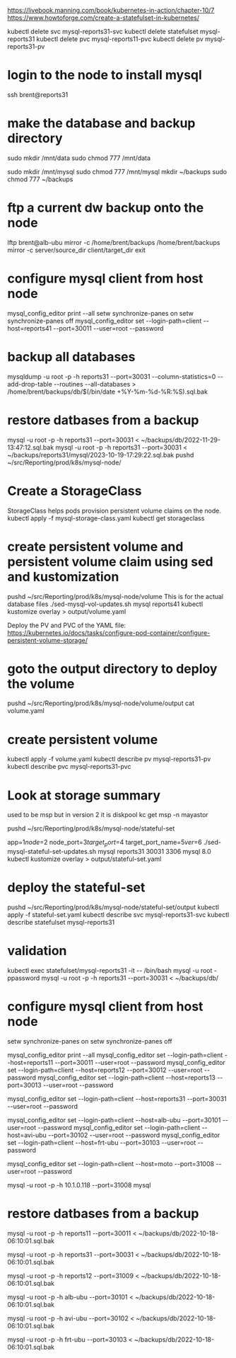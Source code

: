 <https://livebook.manning.com/book/kubernetes-in-action/chapter-10/7>
<https://www.howtoforge.com/create-a-statefulset-in-kubernetes/>

kubectl delete svc mysql-reports31-svc
kubectl delete statefulset mysql-reports31
kubectl delete pvc mysql-reports11-pvc
kubectl delete pv mysql-reports31-pv

# login to the node to install mysql

ssh brent@reports31

# make the database and backup directory

sudo mkdir /mnt/data
sudo chmod 777 /mnt/data

sudo mkdir /mnt/mysql
sudo chmod 777 /mnt/mysql
mkdir ~/backups
sudo chmod 777 ~/backups

# ftp a current dw backup onto the node

lftp brent@alb-ubu
mirror -c /home/brent/backups /home/brent/backups
mirror -c server/source_dir client/target_dir
exit

# configure mysql client from host node

mysql_config_editor print --all
setw synchronize-panes on
setw synchronize-panes off
mysql_config_editor set --login-path=client --host=reports41 --port=30011 --user=root --password

# backup all databases

mysqldump -u root -p -h reports31 --port=30031 --column-statistics=0 --add-drop-table --routines --all-databases > /home/brent/backups/db/$(/bin/date +\%Y-\%m-\%d-\%R:\%S).sql.bak

# restore datbases from a backup

mysql -u root -p -h reports31 --port=30031 < ~/backups/db/2022-11-29-13:47:12.sql.bak
mysql -u root -p -h reports31 --port=30031 < ~/backups/reports31/mysql/2023-10-19-17:29:22.sql.bak
pushd ~/src/Reporting/prod/k8s/mysql-node/

# Create a StorageClass

StorageClass helps pods provision persistent volume claims on the node.
kubectl apply -f mysql-storage-class.yaml
kubectl get storageclass

# create persistent volume and persistent volume claim using sed and kustomization

pushd ~/src/Reporting/prod/k8s/mysql-node/volume
This is for the actual database files
./sed-mysql-vol-updates.sh mysql reports41
kubectl kustomize overlay > output/volume.yaml

Deploy the PV and PVC of the YAML file:
<https://kubernetes.io/docs/tasks/configure-pod-container/configure-persistent-volume-storage/>

# goto the output directory to deploy the volume

pushd ~/src/Reporting/prod/k8s/mysql-node/volume/output
cat volume.yaml

<!-- https://medium.com/@bingorabbit/tmux-propagate-to-all-panes-9d2bfb969f01 -->
# create persistent volume

kubectl apply -f volume.yaml
kubectl describe pv mysql-reports31-pv
kubectl describe pvc mysql-reports31-pvc

# Look at storage summary

used to be msp but in version 2 it is diskpool
kc get msp -n mayastor

pushd ~/src/Reporting/prod/k8s/mysql-node/stateful-set

app=$1
node=$2
node_port=$3
target_port=$4
target_port_name=$5
ver=$6
./sed-mysql-stateful-set-updates.sh mysql reports31 30031 3306 mysql 8.0
kubectl kustomize overlay > output/stateful-set.yaml

# deploy the stateful-set

pushd ~/src/Reporting/prod/k8s/mysql-node/stateful-set/output
kubectl apply -f stateful-set.yaml
kubectl describe svc mysql-reports31-svc
kubectl describe statefulset mysql-reports31

# validation

kubectl exec statefulset/mysql-reports31 -it -- /bin/bash
mysql -u root -ppassword
mysql -u root -p -h reports31 --port=30031 < ~/backups/db/

# configure mysql client from host node

setw synchronize-panes on
setw synchronize-panes off

mysql_config_editor print --all
mysql_config_editor set --login-path=client --host=reports11 --port=30011 --user=root --password
mysql_config_editor set --login-path=client --host=reports12 --port=30012 --user=root --password
mysql_config_editor set --login-path=client --host=reports13 --port=30013 --user=root --password

mysql_config_editor set --login-path=client --host=reports31 --port=30031 --user=root --password

mysql_config_editor set --login-path=client --host=alb-ubu --port=30101 --user=root --password
mysql_config_editor set --login-path=client --host=avi-ubu --port=30102 --user=root --password
mysql_config_editor set --login-path=client --host=frt-ubu --port=30103 --user=root --password

mysql_config_editor set --login-path=client --host=moto --port=31008 --user=root --password

mysql -u root -p -h 10.1.0.118 --port=31008
mysql

# restore datbases from a backup

mysql -u root -p -h reports11 --port=30011 < ~/backups/db/2022-10-18-06:10:01.sql.bak

mysql -u root -p -h reports31 --port=30031 < ~/backups/db/2022-10-18-06:10:01.sql.bak

mysql -u root -p -h reports12 --port=31009 < ~/backups/db/2022-10-18-06:10:01.sql.bak

mysql -u root -p -h alb-ubu --port=30101 < ~/backups/db/2022-10-18-06:10:01.sql.bak

mysql -u root -p -h avi-ubu --port=30102 < ~/backups/db/2022-10-18-06:10:01.sql.bak

mysql -u root -p -h frt-ubu --port=30103 < ~/backups/db/2022-10-18-06:10:01.sql.bak
